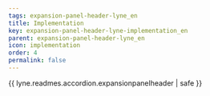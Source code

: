 ```yaml
---
tags: expansion-panel-header-lyne_en
title: Implementation
key: expansion-panel-header-lyne-implementation_en
parent: expansion-panel-header-lyne_en
icon: implementation
order: 4
permalink: false  
---
```

{{ lyne.readmes.accordion.expansionpanelheader | safe }}



